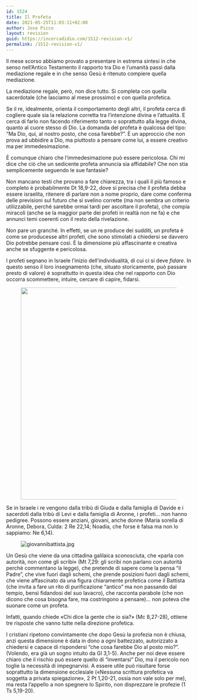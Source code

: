 ```yaml
---
id: 1524
title: Il Profeta
date: 2021-05-25T11:03:11+02:00
author: Jose Picco
layout: revision
guid: https://incercadidio.com/1512-revision-v1/
permalink: /1512-revision-v1/
---
```

Il mese scorso abbiamo provato a presentare in estrema sintesi in che senso nell’Antico Testamento il rapporto tra Dio e l’umanità passi dalla mediazione regale e in che senso Gesù è ritenuto compiere quella mediazione.

La mediazione regale, però, non dice tutto. Si completa con quella sacerdotale (che lasciamo al mese prossimo) e con quella profetica.

Se il re, idealmente, orienta il comportamento degli altri, il profeta cerca di cogliere quale sia la relazione corretta tra l’intenzione divina e l’attualità. E cerca di farlo non facendo riferimento tanto o soprattutto alla legge divina, quanto al cuore stesso di Dio. La domanda del profeta è qualcosa del tipo: “Ma Dio, qui, al nostro posto, che cosa farebbe?”. È un approccio che non prova ad ubbidire a Dio, ma piuttosto a pensare come lui, a essere creativo ma per immedesimazione.

È comunque chiaro che l’immedesimazione può essere pericolosa. Chi mi dice che ciò che un sedicente profeta annuncia sia affidabile? Che non stia semplicemente seguendo le sue fantasie?

Non mancano testi che provano a fare chiarezza, tra i quali il più famoso e completo è probabilmente Dt 18,9-22, dove si precisa che il profeta debba essere israelita, ritenere di parlare non a nome proprio, dare come conferma delle previsioni sul futuro che si svelino corrette (ma non sembra un criterio utilizzabile, perché sarebbe ormai tardi per ascoltare il profeta), che compia miracoli (anche se la maggior parte dei profeti in realtà non ne fa) e che annunci temi coerenti con il resto della rivelazione.

Non pare un granché. In effetti, se un re produce dei sudditi, un profeta è come se producesse altri profeti, che sono stimolati a chiedersi se davvero Dio potrebbe pensare così. È la dimensione più affascinante e creativa anche se sfuggente e pericolosa.

I profeti segnano in Israele l’inizio dell’individualità, di cui ci si deve _fidare_. In questo senso il loro insegnamento (che, situato storicamente, può passare presto di valore) è soprattutto in questa idea che nel rapporto con Dio occorra scommettere, intuire, cercare di capire, fidarsi.

<div class="wp-block-image">
  <figure class="aligncenter size-large is-resized"><img src="https://incercadidio.com/wp-content/uploads/2021/05/2-2.png" alt="" class="wp-image-1522" width="549" height="577" srcset="https://incercadidio.com/wp-content/uploads/2021/05/2-2.png 525w, https://incercadidio.com/wp-content/uploads/2021/05/2-2-285x300.png 285w" sizes="(max-width: 549px) 100vw, 549px" /></figure>
</div>

Se in Israele i re vengono dalla tribù di Giuda e dalla famiglia di Davide e i sacerdoti dalla tribù di Levi e dalla famiglia di Aronne, i profeti&#8230; non hanno pedigree. Possono essere anziani, giovani, anche donne (Maria sorella di Aronne, Debora, Culda: 2 Re 22,14; Noadia, che forse è falsa ma non lo sappiamo: Ne 6,14).<figure class="wp-block-image">

![giovannibattista.jpg]() </figure> 

Un Gesù che viene da una cittadina galilaica sconosciuta, che «parla con autorità, non come gli scribi» (Mt 7,29: gli scribi non parlano con autorità perchè commentano la legge), che pretende di sapere come la pensa “il Padre”, che vive fuori dagli schemi, che prende posizioni fuori dagli schemi, che viene affascinato da una figura chiaramente profetica come il Battista (che invita a fare un rito di purificazione “antico” ma non passando dal tempio, bensì fidandosi del suo lavacro), che racconta parabole (che non dicono che cosa bisogna fare, ma costringono a pensare)&#8230; non poteva che suonare come un profeta. 

Infatti, quando chiede «Chi dice la gente che io sia?» (Mc 8,27-28), ottiene tre risposte che vanno tutte nella direzione profetica.

I cristiani ripetono convintamente che dopo Gesù la profezia non è chiusa, anzi questa dimensione è data in dono a _ogni_ battezzato, autorizzato a chiedersi e capace di rispondersi “che cosa farebbe Dio al posto mio?”. (Volendo, era già un sogno intuito da Gl 3,1-5). Anche per noi deve essere chiaro che il rischio può essere quello di “inventarsi” Dio, ma il pericolo non toglie la necessità di impegnarvisi. A essere utile può risultare forse soprattutto la dimensione ecclesiale («Nessuna scrittura profetica va soggetta a privata spiegazione», 2 Pt 1,20-21, ossia non vale solo per me), ma resta l’appello a non spegnere lo Spirito, non disprezzare le profezie (1 Ts 5,19-20).